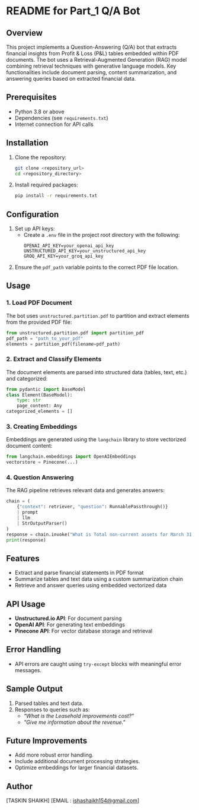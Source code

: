 # README for Part_1 Q/A Bot

## Overview
This project implements a Question-Answering (Q/A) bot that extracts financial insights from Profit & Loss (P&L) tables embedded within PDF documents. The bot uses a Retrieval-Augmented Generation (RAG) model combining retrieval techniques with generative language models. Key functionalities include document parsing, content summarization, and answering queries based on extracted financial data.

## Prerequisites
- Python 3.8 or above
- Dependencies (see `requirements.txt`)
- Internet connection for API calls

## Installation
1. Clone the repository:
   ```bash
   git clone <repository_url>
   cd <repository_directory>
   ```
2. Install required packages:
   ```bash
   pip install -r requirements.txt
   ```

## Configuration
1. Set up API keys:
   - Create a `.env` file in the project root directory with the following:
     ```env
     OPENAI_API_KEY=your_openai_api_key
     UNSTRUCTURED_API_KEY=your_unstructured_api_key
     GROQ_API_KEY=your_groq_api_key
     ```
2. Ensure the `pdf_path` variable points to the correct PDF file location.

## Usage
### 1. Load PDF Document
The bot uses `unstructured.partition.pdf` to partition and extract elements from the provided PDF file:
```python
from unstructured.partition.pdf import partition_pdf
pdf_path = "path_to_your_pdf"
elements = partition_pdf(filename=pdf_path)
```

### 2. Extract and Classify Elements
The document elements are parsed into structured data (tables, text, etc.) and categorized:
```python
from pydantic import BaseModel
class Element(BaseModel):
    type: str
    page_content: Any
categorized_elements = []
```

### 3. Creating Embeddings
Embeddings are generated using the `langchain` library to store vectorized document content:
```python
from langchain.embeddings import OpenAIEmbeddings
vectorstore = Pinecone(...)
```

### 4. Question Answering
The RAG pipeline retrieves relevant data and generates answers:
```python
chain = (
    {"context": retriever, "question": RunnablePassthrough()}
    | prompt
    | llm
    | StrOutputParser()
)
response = chain.invoke("What is Total non-current assets for March 31, 2024?")
print(response)
```

## Features
- Extract and parse financial statements in PDF format
- Summarize tables and text data using a custom summarization chain
- Retrieve and answer queries using embedded vectorized data

## API Usage
- **Unstructured.io API**: For document parsing
- **OpenAI API**: For generating text embeddings
- **Pinecone API**: For vector database storage and retrieval

## Error Handling
- API errors are caught using `try-except` blocks with meaningful error messages.

## Sample Output
1. Parsed tables and text data.
2. Responses to queries such as:
   - *"What is the Leasehold improvements cost?"*
   - *"Give me information about the revenue."*

## Future Improvements
- Add more robust error handling.
- Include additional document processing strategies.
- Optimize embeddings for larger financial datasets.


## Author
[TASKIN SHAIKH]
[EMAIL : ishashaikh154@gmail.com]

